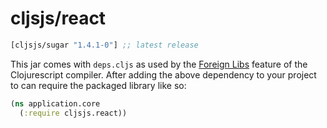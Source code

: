 # cljsjs/react

```clojure
[cljsjs/sugar "1.4.1-0"] ;; latest release
```

This jar comes with `deps.cljs` as used by the [Foreign Libs][flibs] feature
of the Clojurescript compiler. After adding the above dependency to your project
to can require the packaged library like so:

```clojure
(ns application.core
  (:require cljsjs.react))
```

[flibs]: https://github.com/clojure/clojurescript/wiki/Foreign-Dependencies
